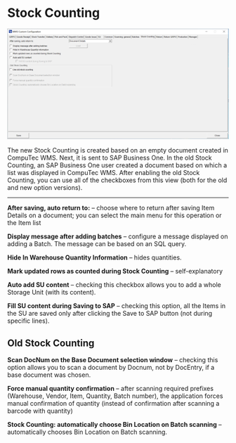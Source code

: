 # Stock Counting

![Stock Counting](./media/cc-stock-counting.png)

The new Stock Counting is created based on an empty document created in CompuTec WMS. Next, it is sent to SAP Business One. In the old Stock Counting, an SAP Business One user created a document based on which a list was displayed in CompuTec WMS. After enabling the old Stock Counting, you can use all of the checkboxes from this view (both for the old and new option versions).

---

**After saving, auto return to:** – choose where to return after saving Item Details on a document; you can select the main menu for this operation or the Item list

**Display message after adding batches** – configure a message displayed on adding a Batch. The message can be based on an SQL query.

**Hide In Warehouse Quantity Information** – hides quantities.

**Mark updated rows as counted during Stock Counting** – self-explanatory

**Auto add SU content** – checking this checkbox allows you to add a whole Storage Unit (with its content).

  **Fill SU content during Saving to SAP** – checking this option, all the Items in the SU are saved only after clicking the Save to SAP button (not during specific lines).

## Old Stock Counting

**Scan DocNum on the Base Document selection window** – checking this option allows you to scan a document by Docnum, not by DocEntry, if a base document was chosen.

**Force manual quantity confirmation** – after scanning required prefixes (Warehouse, Vendor, Item, Quantity, Batch number), the application forces manual confirmation of quantity (instead of confirmation after scanning a barcode with quantity)

**Stock Counting: automatically choose Bin Location on Batch scanning** – automatically chooses Bin Location on Batch scanning.